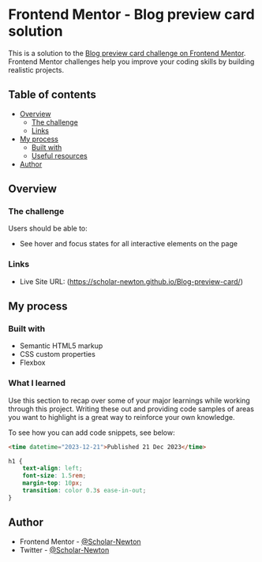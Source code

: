# Frontend Mentor - Blog preview card solution

This is a solution to the [Blog preview card challenge on Frontend Mentor](https://www.frontendmentor.io/challenges/blog-preview-card-ckPaj01IcS). Frontend Mentor challenges help you improve your coding skills by building realistic projects. 

## Table of contents

- [Overview](#overview)
  - [The challenge](#the-challenge)
  - [Links](#links)
- [My process](#my-process)
  - [Built with](#built-with)
  - [Useful resources](#useful-resources)
- [Author](#author)



## Overview

### The challenge

Users should be able to:

- See hover and focus states for all interactive elements on the page


### Links

- Live Site URL: (https://scholar-newton.github.io/Blog-preview-card/)

## My process

### Built with

- Semantic HTML5 markup
- CSS custom properties
- Flexbox



### What I learned

Use this section to recap over some of your major learnings while working through this project. Writing these out and providing code samples of areas you want to highlight is a great way to reinforce your own knowledge.

To see how you can add code snippets, see below:

```html
<time datetime="2023-12-21">Published 21 Dec 2023</time>
```
```css
h1 {
    text-align: left;
    font-size: 1.5rem;
    margin-top: 10px;
    transition: color 0.3s ease-in-out;
}
```


## Author

- Frontend Mentor - [@Scholar-Newton](https://www.frontendmentor.io/profile/Scholar-Newton)
- Twitter - [@Scholar-Newton](https://x.com/Scholar_Newton)

